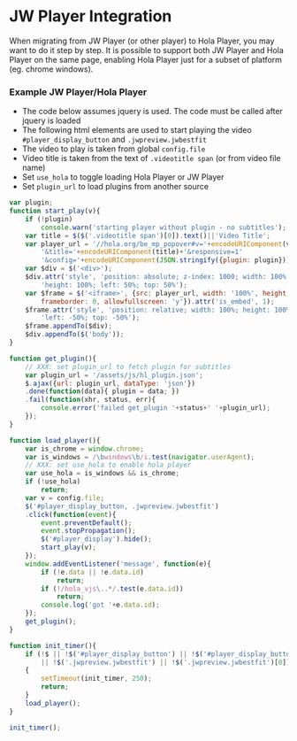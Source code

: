 # JW Player Integration
When migrating from JW Player (or other player) to Hola Player, you may want to do it step by step.
It is possible to support both JW Player and Hola Player on the same page, enabling Hola Player just for a subset of platform (eg. chrome windows).

### Example JW Player/Hola Player
- The code below assumes jquery is used. The code must be called after jquery is loaded
- The following html elements are used to start playing the video
  `#player_display_button` and `.jwpreview.jwbestfit`
- The video to play is taken from global `config.file`
- Video title is taken from the text of `.videotitle span` (or from video file name)
- Set `use_hola` to toggle loading Hola Player or JW Player
- Set `plugin_url` to load plugins from another source

```js
var plugin;
function start_play(v){
    if (!plugin)
        console.warn('starting player without plugin - no subtitles');
    var title = $($('.videotitle span')[0]).text()||'Video Title';
    var player_url = '//hola.org/be_mp_popover#v='+encodeURIComponent(v)+
        '&title='+encodeURIComponent(title)+'&responsive=1'
        '&config='+encodeURIComponent(JSON.stringify({plugin: plugin}));
    var $div = $('<div>');
    $div.attr('style', 'position: absolute; z-index: 1000; width: 100%; '+
        'height: 100%; left: 50%; top: 50%');
    var $frame = $('<iframe>', {src: player_url, width: '100%', height: '100%',
        frameborder: 0, allowfullscreen: 'y'}).attr('is_embed', 1);
    $frame.attr('style', 'position: relative; width: 100%; height: 100%; '+
        'left: -50%; top: -50%');
    $frame.appendTo($div);
    $div.appendTo($('body'));
}

function get_plugin(){
    // XXX: set plugin_url to fetch plugin for subtitles
    var plugin_url = '/assets/js/hl_plugin.json';
    $.ajax({url: plugin_url, dataType: 'json'})
    .done(function(data){ plugin = data; })
    .fail(function(xhr, status, err){
        console.error('failed get_plugin '+status+' '+plugin_url);
    });
}

function load_player(){
    var is_chrome = window.chrome;
    var is_windows = /\bwindows\b/i.test(navigator.userAgent);
    // XXX: set use_hola to enable hola player
    var use_hola = is_windows && is_chrome;
    if (!use_hola)
        return;
    var v = config.file;
    $('#player_display_button, .jwpreview.jwbestfit')
    .click(function(event){
        event.preventDefault();
        event.stopPropagation();
        $('#player_display').hide();
        start_play(v);
    });
    window.addEventListener('message', function(e){
        if (!e.data || !e.data.id)
            return;
        if (!/hola_vjs\..*/.test(e.data.id))
            return;
        console.log('got '+e.data.id);
    });
    get_plugin();
}

function init_timer(){
    if (!$ || !$('#player_display_button') || !$('#player_display_button')[0]
        || !$('.jwpreview.jwbestfit') || !$('.jwpreview.jwbestfit')[0])
    {
        setTimeout(init_timer, 250);
        return;
    }
    load_player();
}

init_timer();
```
